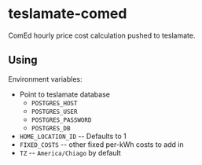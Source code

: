 teslamate-comed
===============

ComEd hourly price cost calculation pushed to teslamate.

Using
-----

Environment variables:

* Point to teslamate database
    * `POSTGRES_HOST`
    * `POSTGRES_USER`
    * `POSTGRES_PASSWORD`
    * `POSTGRES_DB`
* `HOME_LOCATION_ID` -- Defaults to 1
* `FIXED_COSTS` -- other fixed per-kWh costs to add in
* `TZ` -- `America/Chiago` by default
